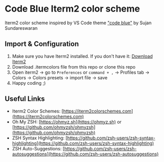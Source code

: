# Code Blue Iterm2 color scheme

Iterm2 color scheme inspired by VS Code theme ["code blue"](https://github.com/sujan-s/code-blue) by Sujan Sundareswaran

## Import & Configuration

1.  Make sure you have Iterm2 installed. If you don't have it: [Download Iterm2](https://iterm2.com/downloads.html)
1.  Download .itermcolors file from this repo or clone this repo
1.  Open iterm2 -> go to `Preferences` or `command + ,` -> Profiles tab -> Colors -> Colors presets -> import file -> save
1.  Happy coding ;)

## Useful Links

-   Iterm2 Color Schemes: [https://iterm2colorschemes.com](https://iterm2colorschemes.com)
-   Oh My ZSH: [https://ohmyz.sh](https://ohmyz.sh) or [https://github.com/ohmyzsh/ohmyzsh](https://github.com/ohmyzsh/ohmyzsh)
-   ZSH Syntax Highlighting: [https://github.com/zsh-users/zsh-syntax-highlighting](https://github.com/zsh-users/zsh-syntax-highlighting)
-   ZSH Auto-Suggestions: [https://github.com/zsh-users/zsh-autosuggestions](https://github.com/zsh-users/zsh-autosuggestions)
